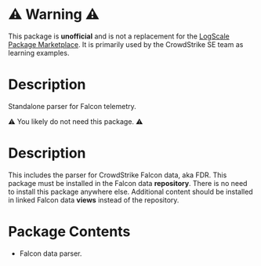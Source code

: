 # :warning: Warning :warning:

This package is **unofficial** and is not a replacement for the [LogScale Package Marketplace](https://library.humio.com/humio-server/packages-marketplace.html). It is primarily used by the CrowdStrike SE team as learning examples. 

# Description

Standalone parser for Falcon telemetry. 

:warning: You likely do not need this package. :warning:

# Description

This includes the parser for CrowdStrike Falcon data, aka FDR. This package must be installed in the Falcon data **repository**. There is no need to install this package anywhere else. Additional content should be installed in linked Falcon data **views** instead of the repository.

# Package Contents

* Falcon data parser.  
